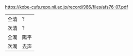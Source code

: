 https://kobe-cufs.repo.nii.ac.jp/record/986/files/afs76-07.pdf

|      |      |
| ---- | ---- |
| 全清 | ?    |
| 次清 | ?    |
| 全濁 | 陽平 |
| 次濁 | 去声 |

